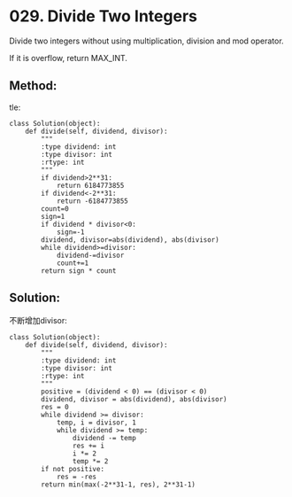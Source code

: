 # 029. Divide Two Integers

Divide two integers without using multiplication, division and mod operator.

If it is overflow, return MAX_INT.

## Method:

tle:

    class Solution(object):
        def divide(self, dividend, divisor):
            """
            :type dividend: int
            :type divisor: int
            :rtype: int
            """
            if dividend>2**31:
                return 6184773855
            if dividend<-2**31:
                return -6184773855
            count=0
            sign=1
            if dividend * divisor<0:
                sign=-1
            dividend, divisor=abs(dividend), abs(divisor)
            while dividend>=divisor:
                dividend-=divisor
                count+=1
            return sign * count
            
## Solution:

不断增加divisor:

    class Solution(object):
        def divide(self, dividend, divisor):
            """
            :type dividend: int
            :type divisor: int
            :rtype: int
            """
            positive = (dividend < 0) == (divisor < 0)
            dividend, divisor = abs(dividend), abs(divisor)
            res = 0
            while dividend >= divisor:
                temp, i = divisor, 1
                while dividend >= temp:
                    dividend -= temp
                    res += i
                    i *= 2
                    temp *= 2
            if not positive:
                res = -res
            return min(max(-2**31-1, res), 2**31-1)